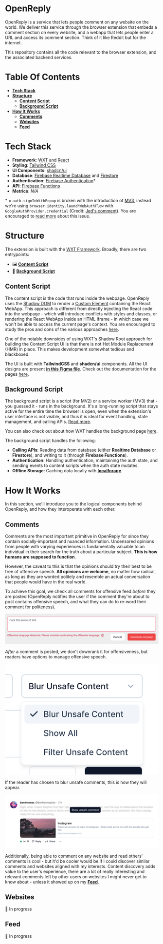 # OpenReply
OpenReply is a service that lets people comment on any website on the world. We deliver this service through the browser extension that embeds a comment section on every website, and a webapp that lets people enter a URL and access its comment section. Think of it like Reddit but for the internet.

This repository contains all the code relevant to the browser extension, and the associated backend services.

# Table Of Contents
- **[Tech Stack](#tech-stack)**
- **[Structure](#structure)**
  - **[Content Script](#content-script)**
  - **[Background Script](#background-script)**
- **[How It Works](#how-it-works)**
  - **[Comments](#comments)**
  - **[Websites](#websites)**
  - **[Feed](#feed)**

# Tech Stack
- **Framework**: [WXT](https://wxt.dev) and [React](https://react.dev/)
- **Styling**: [Tailwind CSS](https://tailwindcss.com/)
- **UI Components**: [shadcn/ui](https://ui.shadcn.com/)
- **Database**: [Firebase Realtime Database](https://firebase.google.com/docs/database) and [Firestore](https://firebase.google.com/docs/firestore)
- **Authentication**: [Firebase Authentication](https://firebase.google.com/docs/auth)*
- **API**: [Firebase Functions](https://firebase.google.com/docs/functions)
- **Metrics**: *N/A*

\* = `auth.signInWithPopup` is broken with the introduction of [MV3](https://medium.com/@official.boomconsole/manifest-v2-vs-manifest-v3-in-browser-extensions-1779c6902da6), instead we're using `browser.identity.launchWebAuthFlow` with `GoogleAuthProvider.credential` (Credit: [Jed's comment](https://groups.google.com/a/chromium.org/g/chromium-extensions/c/xQmZLc8cu6Q/m/13noLGbhAQAJ)). You are encouraged to [read more](https://groups.google.com/a/chromium.org/g/chromium-extensions/c/xQmZLc8cu6Q) about this issue.

# Structure
The extension is built with the [WXT Framework](https://wxt.dev). Broadly, there are two entrypoints:
- 🖼️ **[Content Script](#content-script)**
- 🧠 **[Background Script](#background-script)**

## Content Script
The content script is the code that runs inside the webpage. OpenReply uses the [Shadow DOM](https://developer.mozilla.org/en-US/docs/Web/API/Web_components/Using_shadow_DOM) to render a [Custom Element](https://developer.mozilla.org/en-US/docs/Web/API/Web_components/Using_custom_elements) containing the React WebApp. This approach is different from directly injecting the React code into the webpage - which will introduce conflicts with styles and classes, or rendering the React WebApp inside an HTML iframe - in which case we won't be able to access the current page's context. You are encouraged to study the pros and cons of the various approaches [here](https://wxt.dev/guide/key-concepts/content-script-ui.html).

One of the notable downsides of using WXT's Shadow Root approach for building the Content Script UI is that there is not Hot Module Replacement (HMR) in place. This makes development somewhat tedious and blackboxed.

The UI is built with **TailwindCSS** and **shadcn/ui** components. All the UI designs are present **[in this Figma file](https://www.figma.com/design/zMCbIBF0KdTQKrToh91qKB/OpenReply-Extension-UI)**. Check out the documentation for the pages [here](/entrypoints/content/pages/README.md).

## Background Script
The background script is a script (for MV2) or a service worker (MV3) that - you guessed it - runs in the background. It's a long-running script that stays active for the entire time the browser is open, even when the extension's user interface is not visible, and thus it is ideal for event handling, state management, and calling APIs. [Read more](https://developer.mozilla.org/en-US/docs/Mozilla/Add-ons/WebExtensions/Background_scripts).

You can also check out about how WXT handles the background page [here](https://wxt.dev/guide/directory-structure/entrypoints/background.html).

The background script handles the following:
- **Calling APIs**: Reading data from database (either **Realtime Database** or **Firestore**), and writing to it (through **Firebase Functions**).
- **Authentication**: Handling authentication, maintaining the auth state, and sending events to content scripts when the auth state mutates.
- **Offline Storage**: Caching data locally with **[localforage](https://github.com/localForage/localForage)**.

# How It Works
In this section, we'll introduce you to the logical components behind OpenReply, and how they interoperate with each other.

## Comments
Comments are the most important primitive in OpenReply for since they contain socially-important and nuanced information. Uncensored opinions from people with varying experiences is fundamentally valuable to an individual in their search for the truth about a particular subject. **This is how humans are supposed to function**.

However, the caveat to this is that the opinions should try their best to be free of offensive speech. **All opinions are welcome**, no matter how radical, as long as they are worded politely and resemble an actual conversation that people would have in the real world.

To achieve this goal, we check all comments for offensive feed *before* they are posted (OpenReply notifies the user if the comment they're about to post contains offensive speech, and what they can do to re-word their comment for politeness).

![Offensive comment detected prior to posting](./public/images/offensive-comment-detected.png)

*After* a comment is posted, we don't downrank it for offensiveness, but readers have options to manage offensive speech.

![Readers can choose how to deal with offensive content](./public/images/sensitive-content-moderation.png)

If the reader has chosen to blur unsafe comments, this is how they will appear.

![Comments with unsafe content appear like this when blurred](./public/images/unsafe-content-blurred.png)

Additionally, being able to comment on any website and read others' comments is cool - but it'd be cooler would be if I could discover similar comments and websites aligned with my interests. Content discovery adds value to the user's experience, there are a lot of really interesting and relevant comments left by other users on websites I might never get to know about - unless it showed up on my **[Feed](#feed)**. 

## Websites
🚧 In progress

## Feed
🚧 In progress
